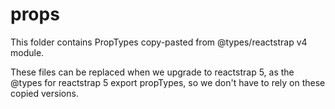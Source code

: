 # props

This folder contains PropTypes copy-pasted from @types/reactstrap v4 module. 

These files can be replaced when we upgrade to reactstrap 5, as the @types for reactstrap 5 export propTypes, so we don't have to rely on these copied versions.